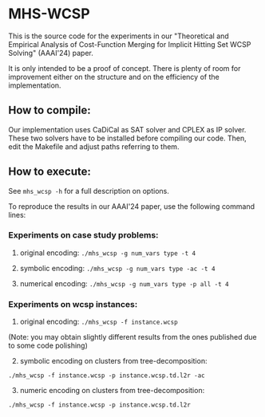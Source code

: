 # MHS-WCSP

This is the source code for the experiments in our "Theoretical and Empirical Analysis of Cost-Function Merging for Implicit Hitting Set WCSP Solving" (AAAI'24) paper. 

It is only intended to be a proof of concept. There is plenty of room for improvement either on the structure and on the efficiency of the implementation.

## How to compile:

Our implementation uses CaDiCal as SAT solver and CPLEX as IP solver. These two solvers have to be installed before compiling our code. Then, edit the Makefile and adjust paths referring to them.

## How to execute:

See `mhs_wcsp -h` for a full description on options.

To reproduce the results in our AAAI'24 paper, use the following command lines:

### Experiments on case study problems:

1. original encoding: `./mhs_wcsp -g num_vars type -t 4`

2. symbolic encoding: `./mhs_wcsp -g num_vars type -ac -t 4`

3. numerical encoding: `./mhs_wcsp -g num_vars type -p all -t 4`

### Experiments on wcsp instances:

1. original encoding: `./mhs_wcsp -f instance.wcsp` 

(Note: you may obtain slightly different results from the ones published due to some code polishing)

2. symbolic encoding on clusters from tree-decomposition:

`./mhs_wcsp -f instance.wcsp -p instance.wcsp.td.l2r -ac`

3. numeric encoding on clusters from tree-decomposition:

`./mhs_wcsp -f instance.wcsp -p instance.wcsp.td.l2r`


